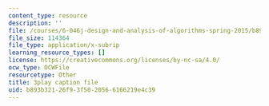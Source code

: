 ```yaml
---
content_type: resource
description: ''
file: /courses/6-046j-design-and-analysis-of-algorithms-spring-2015/b893b32126f93f5020566166219e4c39_9TNI2wHmaeI.srt
file_size: 114364
file_type: application/x-subrip
learning_resource_types: []
license: https://creativecommons.org/licenses/by-nc-sa/4.0/
ocw_type: OCWFile
resourcetype: Other
title: 3play caption file
uid: b893b321-26f9-3f50-2056-6166219e4c39
---
```

